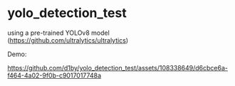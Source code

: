 # yolo_detection_test
using a pre-trained YOLOv8 model (https://github.com/ultralytics/ultralytics)

Demo:


https://github.com/d1by/yolo_detection_test/assets/108338649/d6cbce6a-f464-4a02-9f0b-c9017017748a


